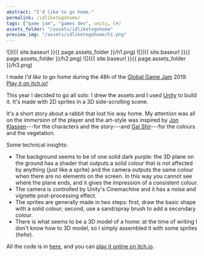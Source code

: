 ```yaml
---
abstract: "I'd like to go home."
permalink: /idliketogohome/
tags: ["game jam", "games dev", unity, C#]
assets_folder: "/assets/idliketogohome"
preview_img: "/assets/idliketogohome/h1.png"
---
```


![]({{ site.baseurl }}{{ page.assets_folder }}/h1.png)
![]({{ site.baseurl }}{{ page.assets_folder }}/h2.png)
![]({{ site.baseurl }}{{ page.assets_folder }}/h3.png)

I made *I'd like to go home* during the 48h of the [Global Game Jam](https://globalgamejam.org/) 2019. [Play it on itch.io!](https://marcomoroni.itch.io/id-like-to-go-home)

This year I decided to go all solo: I drew the assets and I used [Unity](https://unity3d.com/) to build it. It's made with 2D sprites in a 3D side-scrolling scene.

It's a short story about a rabbit that lost his way home. My attention was all on the *immersion* of the player and the art-style was inspired by [Jon Klassen](http://jonklassen.tumblr.com/)---for the characters and the story---and [Gal Shir](https://galshir.com/)---for the colours and the vegetation.

Some technical insights:
* The background seems to be of one solid dark purple: the 3D plane on the ground has a shader that outputs a solid colour that is not affected by anything (just like a sprite) and the camera outputs the same colour when there are no elements on the screen. In this way you cannot see where the plane ends, and it gives the impression of a consistent colour.
* The camera is controlled by Unity's Cinemachine and it has a noise and vignette post-processing effect.
* The sprites are generally made in two steps: first, draw the basic shape with a solid colour; second, use a sand/spray brush to add a secondary colour.
* There is what seems to be a 3D model of a home: at the time of writing I don't know how to 3D model, so I simply assembled it with some sprites (*hehe*).

All the code is in [here](https://github.com/marcomoroni/ggj-2019), and you can [play it online on itch.io](https://marcomoroni.itch.io/id-like-to-go-home).
